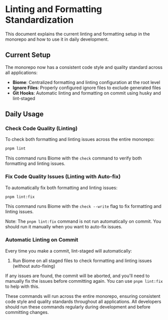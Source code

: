 # Linting and Formatting Standardization

This document explains the current linting and formatting setup in the monorepo and how to use it in daily development.

## Current Setup

The monorepo now has a consistent code style and quality standard across all applications:

- **Biome**: Centralized formatting and linting configuration at the root level
- **Ignore Files**: Properly configured ignore files to exclude generated files
- **Git Hooks**: Automatic linting and formatting on commit using husky and lint-staged

## Daily Usage

### Check Code Quality (Linting)

To check both formatting and linting issues across the entire monorepo:

```bash
pnpm lint
```

This command runs Biome with the `check` command to verify both formatting and linting issues.

### Fix Code Quality Issues (Linting with Auto-fix)

To automatically fix both formatting and linting issues:

```bash
pnpm lint:fix
```

This command runs Biome with the `check --write` flag to fix formatting and linting issues.

Note: The `pnpm lint:fix` command is not run automatically on commit. You should run it manually when you want to auto-fix issues.

### Automatic Linting on Commit

Every time you make a commit, lint-staged will automatically:

1. Run Biome on all staged files to check formatting and linting issues (without auto-fixing)

If any issues are found, the commit will be aborted, and you'll need to manually fix the issues before committing again. You can use `pnpm lint:fix` to help with this.

These commands will run across the entire monorepo, ensuring consistent code style and quality standards throughout all applications. All developers should run these commands regularly during development and before committing changes.
